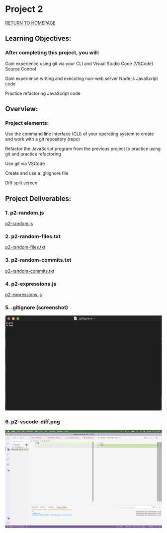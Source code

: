 # Project 2

[RETURN TO HOMEPAGE](https://sierrabakerr.github.io/)


## Learning Objectives:

### After completing this project, you will:

Gain experience using git via your CLI and Visual Studio Code (VSCode) Source Control

Gain experience writing and executing non-web server Node.js JavaScript code

Practice refactoring JavaScript code


## Overview:

### Project elements:

Use the command line interface (CLI) of your operating system to create and work with a git repository (repo)

Refactor the JavaScript program from the previous project to practice using git and practice refactoring

Use git via VSCode

Create and use a .gitignore file

Diff split screen


## Project Deliverables:

### 1. p2-random.js
[p2-random.js](p2-random.js)

### 2. p2-random-files.txt
[p2-random-files.txt](p2-random-files.txt)

### 3. p2-random-commits.txt
[p2-random-commits.txt](p2-random-commits.txt)

### 4. p2-expressions.js
[p2-expressions.js](p2-expressions.js)

### 5. .gitignore (screenshot)
![gitignore.png](gitignore.png)

### 6. p2-vscode-diff.png
![p2-vscode-diff.png](p2-vscode-diff.png)



